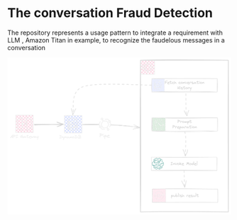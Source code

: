 # The conversation Fraud Detection

The repository represents a usage pattern to integrate a requirement with LLM , Amazon Titan in example, to recognize the faudelous messages in a conversation

![Architecture](./assets/conversation-bedrock-dark.png)

